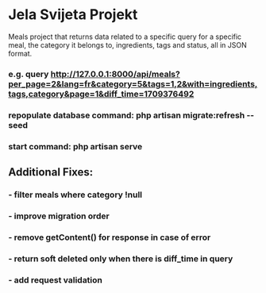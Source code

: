# Jela Svijeta Projekt

Meals project that returns data related to a specific query for a specific meal, the category it belongs to, ingredients, tags and status, all in JSON format.

### e.g. query http://127.0.0.1:8000/api/meals?per_page=2&lang=fr&category=5&tags=1,2&with=ingredients,tags,category&page=1&diff_time=1709376492

### repopulate database command: php artisan migrate:refresh --seed
### start command: php artisan serve      

## Additional Fixes:
### - filter meals where category !null
### - improve migration order
### - remove getContent() for response in case of error
### - return soft deleted only when there is diff_time in query
### - add request validation  
